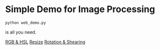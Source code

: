# Simple Demo for Image Processing

```
python web_demo.py
```
is all you need. 

[RGB & HSL](docs/hw1.md)
[Resize](docs/hw2.md)
[Rotation & Shearing](docs/hw2.md)